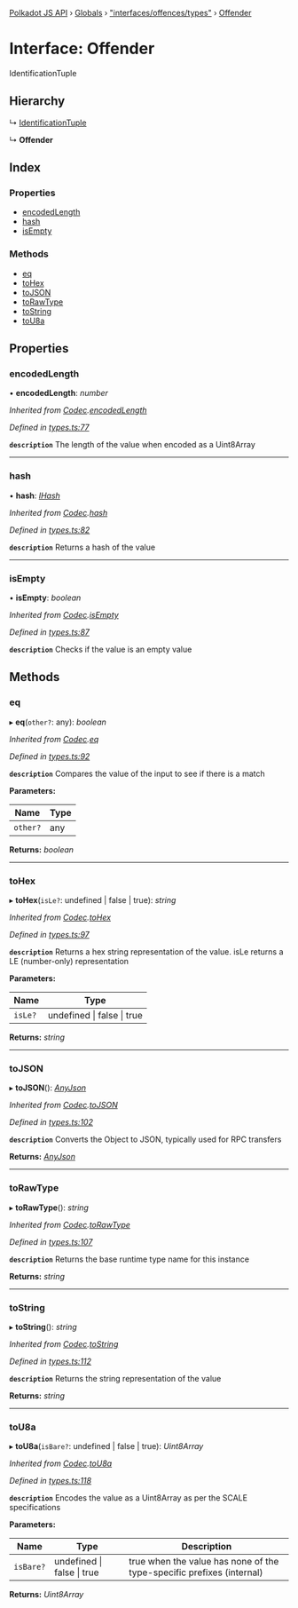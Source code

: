 [Polkadot JS API](../README.md) › [Globals](../globals.md) › ["interfaces/offences/types"](../modules/_interfaces_offences_types_.md) › [Offender](_interfaces_offences_types_.offender.md)

# Interface: Offender

IdentificationTuple

## Hierarchy

  ↳ [IdentificationTuple](_interfaces_session_types_.identificationtuple.md)

  ↳ **Offender**

## Index

### Properties

* [encodedLength](_interfaces_offences_types_.offender.md#encodedlength)
* [hash](_interfaces_offences_types_.offender.md#hash)
* [isEmpty](_interfaces_offences_types_.offender.md#isempty)

### Methods

* [eq](_interfaces_offences_types_.offender.md#eq)
* [toHex](_interfaces_offences_types_.offender.md#tohex)
* [toJSON](_interfaces_offences_types_.offender.md#tojson)
* [toRawType](_interfaces_offences_types_.offender.md#torawtype)
* [toString](_interfaces_offences_types_.offender.md#tostring)
* [toU8a](_interfaces_offences_types_.offender.md#tou8a)

## Properties

###  encodedLength

• **encodedLength**: *number*

*Inherited from [Codec](_types_.codec.md).[encodedLength](_types_.codec.md#encodedlength)*

*Defined in [types.ts:77](https://github.com/polkadot-js/api/blob/3bb719fcfc/packages/types/src/types.ts#L77)*

**`description`** The length of the value when encoded as a Uint8Array

___

###  hash

• **hash**: *[IHash](_types_.ihash.md)*

*Inherited from [Codec](_types_.codec.md).[hash](_types_.codec.md#hash)*

*Defined in [types.ts:82](https://github.com/polkadot-js/api/blob/3bb719fcfc/packages/types/src/types.ts#L82)*

**`description`** Returns a hash of the value

___

###  isEmpty

• **isEmpty**: *boolean*

*Inherited from [Codec](_types_.codec.md).[isEmpty](_types_.codec.md#isempty)*

*Defined in [types.ts:87](https://github.com/polkadot-js/api/blob/3bb719fcfc/packages/types/src/types.ts#L87)*

**`description`** Checks if the value is an empty value

## Methods

###  eq

▸ **eq**(`other?`: any): *boolean*

*Inherited from [Codec](_types_.codec.md).[eq](_types_.codec.md#eq)*

*Defined in [types.ts:92](https://github.com/polkadot-js/api/blob/3bb719fcfc/packages/types/src/types.ts#L92)*

**`description`** Compares the value of the input to see if there is a match

**Parameters:**

Name | Type |
------ | ------ |
`other?` | any |

**Returns:** *boolean*

___

###  toHex

▸ **toHex**(`isLe?`: undefined | false | true): *string*

*Inherited from [Codec](_types_.codec.md).[toHex](_types_.codec.md#tohex)*

*Defined in [types.ts:97](https://github.com/polkadot-js/api/blob/3bb719fcfc/packages/types/src/types.ts#L97)*

**`description`** Returns a hex string representation of the value. isLe returns a LE (number-only) representation

**Parameters:**

Name | Type |
------ | ------ |
`isLe?` | undefined &#124; false &#124; true |

**Returns:** *string*

___

###  toJSON

▸ **toJSON**(): *[AnyJson](../modules/_types_.md#anyjson)*

*Inherited from [Codec](_types_.codec.md).[toJSON](_types_.codec.md#tojson)*

*Defined in [types.ts:102](https://github.com/polkadot-js/api/blob/3bb719fcfc/packages/types/src/types.ts#L102)*

**`description`** Converts the Object to JSON, typically used for RPC transfers

**Returns:** *[AnyJson](../modules/_types_.md#anyjson)*

___

###  toRawType

▸ **toRawType**(): *string*

*Inherited from [Codec](_types_.codec.md).[toRawType](_types_.codec.md#torawtype)*

*Defined in [types.ts:107](https://github.com/polkadot-js/api/blob/3bb719fcfc/packages/types/src/types.ts#L107)*

**`description`** Returns the base runtime type name for this instance

**Returns:** *string*

___

###  toString

▸ **toString**(): *string*

*Inherited from [Codec](_types_.codec.md).[toString](_types_.codec.md#tostring)*

*Defined in [types.ts:112](https://github.com/polkadot-js/api/blob/3bb719fcfc/packages/types/src/types.ts#L112)*

**`description`** Returns the string representation of the value

**Returns:** *string*

___

###  toU8a

▸ **toU8a**(`isBare?`: undefined | false | true): *Uint8Array*

*Inherited from [Codec](_types_.codec.md).[toU8a](_types_.codec.md#tou8a)*

*Defined in [types.ts:118](https://github.com/polkadot-js/api/blob/3bb719fcfc/packages/types/src/types.ts#L118)*

**`description`** Encodes the value as a Uint8Array as per the SCALE specifications

**Parameters:**

Name | Type | Description |
------ | ------ | ------ |
`isBare?` | undefined &#124; false &#124; true | true when the value has none of the type-specific prefixes (internal)  |

**Returns:** *Uint8Array*
